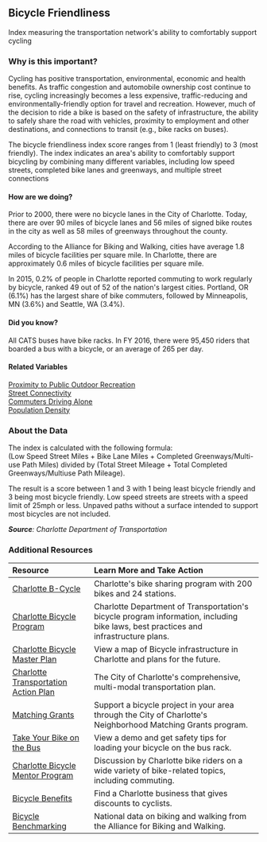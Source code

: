 ## Bicycle Friendliness
Index measuring the transportation network's ability to comfortably support cycling 

### Why is this important?
Cycling has positive transportation, environmental, economic and health benefits. As traffic congestion and automobile ownership cost continue to rise, cycling increasingly becomes a less expensive, traffic-reducing and environmentally-friendly option for travel and recreation. However, much of the decision to ride a bike is based on the safety of infrastructure, the ability to safely share the road with vehicles, proximity to employment and other destinations, and connections to transit (e.g., bike racks on buses).  

The bicycle friendliness index score ranges from 1 (least friendly) to 3 (most friendly). The index indicates an area's ability to comfortably support bicycling by combining many different variables, including low speed streets, completed bike lanes and greenways, and multiple street connections

#### How are we doing?
Prior to 2000, there were no bicycle lanes in the City of Charlotte. Today, there are over 90 miles of bicycle lanes and 56 miles of signed bike routes in the city as well as 58 miles of greenways throughout the county.
  
According to the Alliance for Biking and Walking, cities have average 1.8 miles of bicycle facilities per square mile. In Charlotte, there are approximately 0.6 miles of bicycle facilities per square mile. 

In 2015, 0.2% of people in Charlotte reported commuting to work regularly by bicycle, ranked 49 out of 52 of the nation's largest cities. Portland, OR (6.1%) has the largest share of bike commuters, followed by Minneapolis, MN (3.6%) and Seattle, WA (3.4%).
 
#### Did you know?
All CATS buses have bike racks. In FY 2016, there were 95,450 riders that boarded a bus with a bicycle, or an average of 265 per day.

#### Related Variables
<a href="javascript:void(0)" onclick="model.metricId = 'm74'">Proximity to Public Outdoor Recreation</a>  
<a href="javascript:void(0)" onclick="model.metricId = 'm35'">Street Connectivity</a>  
<a href="javascript:void(0)" onclick="model.metricId = 'm10'">Commuters Driving Alone</a>  
<a href="javascript:void(0)" onclick="model.metricId = 'm47'">Population Density</a>  


### About the Data
The index is calculated with the following formula:  
(Low Speed Street Miles + Bike Lane Miles + Completed Greenways/Multi-use Path Miles)  divided by  (Total Street Mileage + Total Completed Greenways/Multiuse Path Mileage).

The result is a score between 1 and 3 with 1 being least bicycle friendly and 3 being most bicycle friendly. Low speed streets are streets with a speed limit of 25mph or less. Unpaved paths without a surface intended to support most bicycles are not included. 

_**Source**: Charlotte Department of Transportation_

### Additional Resources
| Resource | Learn More and Take Action | 
|:--- | :--- |
|[Charlotte B-Cycle](https://charlotte.bcycle.com/) |Charlotte's bike sharing program with 200 bikes and 24 stations.
|[Charlotte Bicycle Program](http://bike.charmeck.org) |Charlotte Department of Transportation's bicycle program information, including bike laws, best practices and infrastructure plans.
|[Charlotte Bicycle Master Plan](http://bike.charmeck.org)|View a map of Bicycle infrastructure in Charlotte and plans for the future.
|[Charlotte Transportation Action Plan](http://charlottenc.gov/Transportation/DivisionContacts/Pages/PlanningDesign.aspx) |The City of Charlotte's comprehensive, multi-modal transportation plan.
|[Matching Grants](http://charlottenc.gov/HNS/CE/CommunityInfo/Pages/default.aspx) |Support a bicycle project in your area through the City of Charlotte's Neighborhood Matching Grants program.
|[Take Your Bike on the Bus](http://charlottenc.gov/cats/bus/riding-cats/Pages/bicycles.aspx) |View a demo and get safety tips for loading your bicycle on the bus rack.
|[Charlotte Bicycle Mentor Program](http://groups.google.com/group/bikementor) |Discussion by Charlotte bike riders on a wide variety of bike-related topics, including commuting.
|[Bicycle Benefits](http://bb2.bicyclebenefits.org/#/cities/7)|Find a Charlotte business that gives discounts to cyclists.
|[Bicycle Benchmarking](http://www.bikewalkalliance.org/resources/benchmarking) |National data on biking and walking from the Alliance for Biking and Walking.